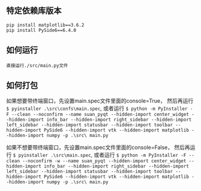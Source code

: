 ## 特定依赖库版本
    pip install matplotlib==3.6.2
    pip install PySide6==6.4.0
## 如何运行
    直接运行./src/main.py文件
## 如何打包
如果想要带终端窗口，先设置main.spec文件里面的console=True，
然后再运行 `$ pyinstaller .\src\confs\main.spec`,
或者运行 `$ python -m PyInstaller -F --clean --noconfirm --name suan_pyqt --hidden-import center_widget --hidden-import info_bar --hidden-import right_sidebar --hidden-import left_sidebar --hidden-import statusbar --hidden-import toolbar --hidden-import PySide6 --hidden-import vtk --hidden-import matplotlib --hidden-import numpy -p .\src\ main.py`

如果不想要带终端窗口，先设置main.spec文件里面的console=False，
然后再运行 `$ pyinstaller .\src\main.spec`,
或者运行 `$ python -m PyInstaller -F --clean --noconfirm -w --name suan_pyqt --hidden-import center_widget --hidden-import info_bar --hidden-import right_sidebar --hidden-import left_sidebar --hidden-import statusbar --hidden-import toolbar --hidden-import PySide6 --hidden-import vtk --hidden-import matplotlib --hidden-import numpy -p .\src\ main.py`




